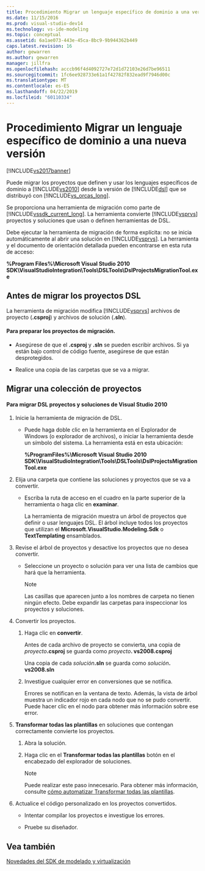 ```yaml
---
title: Procedimiento Migrar un lenguaje específico de dominio a una versión nueva | Documentos de Microsoft
ms.date: 11/15/2016
ms.prod: visual-studio-dev14
ms.technology: vs-ide-modeling
ms.topic: conceptual
ms.assetid: 6a1ae073-443e-45ca-8bc9-9b944362b449
caps.latest.revision: 16
author: gewarren
ms.author: gewarren
manager: jillfra
ms.openlocfilehash: acccb96f4d4092727e72d1d72103e26d7be96511
ms.sourcegitcommit: 1fc6ee928733e61a1f42782f832ead9f7946d00c
ms.translationtype: MT
ms.contentlocale: es-ES
ms.lasthandoff: 04/22/2019
ms.locfileid: "60110334"
---
```

# <a name="how-to-migrate-a-domain-specific-language-to-a-new-version"></a>Procedimiento Migrar un lenguaje específico de dominio a una nueva versión
[!INCLUDE[vs2017banner](../includes/vs2017banner.md)]

Puede migrar los proyectos que definen y usar los lenguajes específicos de dominio a [!INCLUDE[vs2010](../includes/vs2010-md.md)] desde la versión de [!INCLUDE[dsl](../includes/dsl-md.md)] que se distribuyó con [!INCLUDE[vs_orcas_long](../includes/vs-orcas-long-md.md)].  
  
 Se proporciona una herramienta de migración como parte de [!INCLUDE[vssdk_current_long](../includes/vssdk-current-long-md.md)]. La herramienta convierte [!INCLUDE[vsprvs](../includes/vsprvs-md.md)] proyectos y soluciones que usan o definen herramientas de DSL.  
  
 Debe ejecutar la herramienta de migración de forma explícita: no se inicia automáticamente al abrir una solución en [!INCLUDE[vsprvs](../includes/vsprvs-md.md)]. La herramienta y el documento de orientación detallada pueden encontrarse en esta ruta de acceso:  
  
 **%Program Files%\Microsoft Visual Studio 2010 SDK\VisualStudioIntegration\Tools\DSLTools\DslProjectsMigrationTool.exe**  
  
## <a name="before-you-migrate-your-dsl-projects"></a>Antes de migrar los proyectos DSL  
 La herramienta de migración modifica [!INCLUDE[vsprvs](../includes/vsprvs-md.md)] archivos de proyecto (**.csproj**) y archivos de solución (**.sln**).  
  
#### <a name="to-prepare-projects-for-migration"></a>Para preparar los proyectos de migración.  
  
- Asegúrese de que el **.csproj** y **.sln** se pueden escribir archivos. Si ya están bajo control de código fuente, asegúrese de que están desprotegidos.  
  
- Realice una copia de las carpetas que se va a migrar.  
  
## <a name="migrating-a-collection-of-projects"></a>Migrar una colección de proyectos  
  
#### <a name="to-migrate-dsl-projects-and-solutions-to-visual-studio-2010"></a>Para migrar DSL proyectos y soluciones de Visual Studio 2010  
  
1. Inicie la herramienta de migración de DSL.  
  
   - Puede haga doble clic en la herramienta en el Explorador de Windows (o explorador de archivos), o iniciar la herramienta desde un símbolo del sistema. La herramienta está en esta ubicación:  
  
        **%ProgramFiles%\Microsoft Visual Studio 2010 SDK\VisualStudioIntegration\Tools\DSLTools\DslProjectsMigrationTool.exe**  
  
2. Elija una carpeta que contiene las soluciones y proyectos que se va a convertir.  
  
   - Escriba la ruta de acceso en el cuadro en la parte superior de la herramienta o haga clic en **examinar**.  
  
     La herramienta de migración muestra un árbol de proyectos que definir o usar lenguajes DSL. El árbol incluye todos los proyectos que utilizan el **Microsoft.VisualStudio.Modeling.Sdk** o **TextTemplating** ensamblados.  
  
3. Revise el árbol de proyectos y desactive los proyectos que no desea convertir.  
  
   - Seleccione un proyecto o solución para ver una lista de cambios que hará que la herramienta.  
  
       > [!NOTE]
       >  Las casillas que aparecen junto a los nombres de carpeta no tienen ningún efecto. Debe expandir las carpetas para inspeccionar los proyectos y soluciones.  
  
4. Convertir los proyectos.  
  
   1. Haga clic en **convertir**.  
  
        Antes de cada archivo de proyecto se convierta, una copia de _proyecto_**.csproj** se guarda como _proyecto_**. vs2008.csproj**  
  
        Una copia de cada _solución_**.sln** se guarda como _solución_**. vs2008.sln**  
  
   2. Investigue cualquier error en conversiones que se notifica.  
  
        Errores se notifican en la ventana de texto. Además, la vista de árbol muestra un indicador rojo en cada nodo que no se pudo convertir. Puede hacer clic en el nodo para obtener más información sobre ese error.  
  
5. **Transformar todas las plantillas** en soluciones que contengan correctamente convierte los proyectos.  
  
   1. Abra la solución.  
  
   2. Haga clic en el **Transformar todas las plantillas** botón en el encabezado del explorador de soluciones.  
  
       > [!NOTE]
       >  Puede realizar este paso innecesario. Para obtener más información, consulte [cómo automatizar Transformar todas las plantillas](http://msdn.microsoft.com/b63cfe20-fe5e-47cc-9506-59b29bca768a).  
  
6. Actualice el código personalizado en los proyectos convertidos.  
  
   - Intentar compilar los proyectos e investigue los errores.  
  
   - Pruebe su diseñador.  
  
## <a name="see-also"></a>Vea también  
 [Novedades del SDK de modelado y virtualización](../misc/what-s-new-in-visualization-and-modeling-sdk.md)
